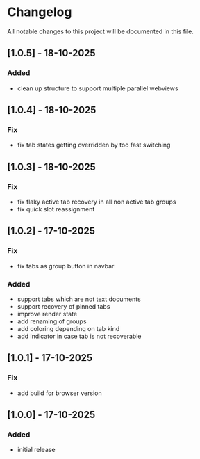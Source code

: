 # Changelog

All notable changes to this project will be documented in this file.

## [1.0.5] - 18-10-2025

### Added

- clean up structure to support multiple parallel webviews

## [1.0.4] - 18-10-2025

### Fix

- fix tab states getting overridden by too fast switching

## [1.0.3] - 18-10-2025

### Fix

- fix flaky active tab recovery in all non active tab groups
- fix quick slot reassignment

## [1.0.2] - 17-10-2025

### Fix

- fix tabs as group button in navbar

### Added

- support tabs which are not text documents
- support recovery of pinned tabs
- improve render state
- add renaming of groups
- add coloring depending on tab kind
- add indicator in case tab is not recoverable

## [1.0.1] - 17-10-2025

### Fix

- add build for browser version

## [1.0.0] - 17-10-2025

### Added

- initial release